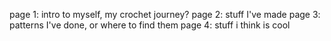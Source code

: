 page 1: intro to myself, my crochet journey?
page 2: stuff I've made
page 3: patterns I've done, or where to find them
page 4: stuff i think is cool
